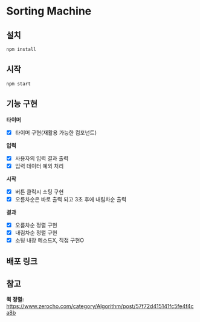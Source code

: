 # Sorting Machine

## 설치

`npm install`

## 시작

`npm start`

## 기능 구현

**타이머**

-   [x] 타이머 구현(재활용 가능한 컴포넌트)

**입력**

-   [x] 사용자의 입력 결과 출력
-   [x] 입력 데이터 예외 처리

**시작**

-   [x] 버튼 클릭시 소팅 구현
-   [x] 오름차순은 바로 출력 되고 3초 후에 내림차순 출력

**결과**

-   [x] 오름차순 정렬 구현
-   [x] 내림차순 정렬 구현
-   [x] 소팅 내장 메소드X, 직접 구현O

## 배포 링크

## 참고

**퀵 정렬:** https://www.zerocho.com/category/Algorithm/post/57f72d415141fc5fe4f4ca8b
